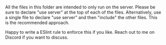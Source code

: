All the files in this folder are intended to only run on the server. Please be sure to declare "use server" at the top of each of the files. Alternatively, use a single file to declare "use server" and then "include" the other files. This is the recommended approach.

Happy to write a ESlint rule to enforce this if you like. Reach out to me on Discord if you want to discuss.
